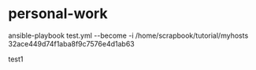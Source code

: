 # personal-work


ansible-playbook test.yml --become -i /home/scrapbook/tutorial/myhosts
32ace449d74f1aba8f9c7576e4d1ab63

test1
